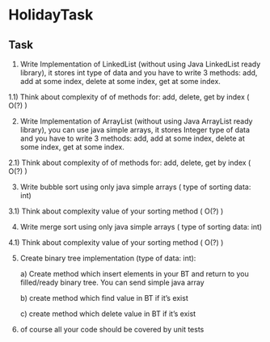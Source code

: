 # HolidayTask

## Task

1) Write Implementation of LinkedList (without using Java LinkedList ready library), it stores int type of data and you have to write 3 methods: add, add at some index, delete at some index, get at some index.

1.1) Think about complexity of of methods for: add, delete, get by index ( O(?) )

 

2) Write Implementation of ArrayList (without using Java ArrayList ready library), you can use java simple arrays, it stores Integer type of data and you have to write 3 methods: add, add at some index, delete at some index, get at some index.

2.1) Think about complexity of of methods for: add, delete, get by index ( O(?) )

 

3) Write bubble sort using only java simple arrays ( type of sorting data: int)

3.1) Think about complexity value of your sorting method ( O(?) )

 

4) Write merge sort using only java simple arrays ( type of sorting data: int)

4.1) Think about complexity value of your sorting method ( O(?) )

 

5) Create binary tree implementation (type of data: int):

    a) Create method which insert elements in your BT and return to you filled/ready binary tree. You can send            simple java array

    b) create method which find  value in BT if it’s exist 

    c) create method which delete value in BT if it’s exist 

 

6) of course all your code should be covered by unit tests
